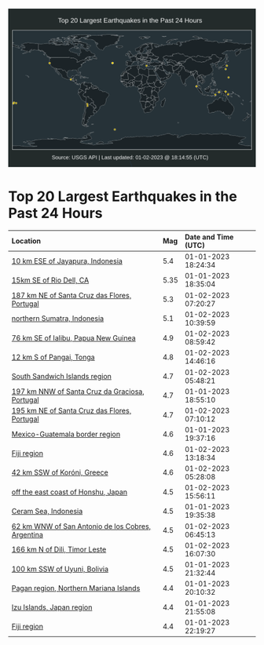 ![Map](./map.png)

# Top 20 Largest Earthquakes in the Past 24 Hours

| Location | Mag | Date and Time (UTC) |
|:---|:---|:---|
| [10 km ESE of Jayapura, Indonesia](https://earthquake.usgs.gov/earthquakes/eventpage/us7000j1g5) | 5.4 | 01-01-2023 18:24:34 |
| [15km SE of Rio Dell, CA](https://earthquake.usgs.gov/earthquakes/eventpage/nc73827571) | 5.35 | 01-01-2023 18:35:04 |
| [187 km NE of Santa Cruz das Flores, Portugal](https://earthquake.usgs.gov/earthquakes/eventpage/us7000j1jv) | 5.3 | 01-02-2023 07:20:27 |
| [northern Sumatra, Indonesia](https://earthquake.usgs.gov/earthquakes/eventpage/us7000j1l9) | 5.1 | 01-02-2023 10:39:59 |
| [76 km SE of Ialibu, Papua New Guinea](https://earthquake.usgs.gov/earthquakes/eventpage/us7000j1kp) | 4.9 | 01-02-2023 08:59:42 |
| [12 km S of Pangai, Tonga](https://earthquake.usgs.gov/earthquakes/eventpage/us7000j1m9) | 4.8 | 01-02-2023 14:46:16 |
| [South Sandwich Islands region](https://earthquake.usgs.gov/earthquakes/eventpage/us7000j1iv) | 4.7 | 01-02-2023 05:48:21 |
| [197 km NNW of Santa Cruz da Graciosa, Portugal](https://earthquake.usgs.gov/earthquakes/eventpage/us7000j1gq) | 4.7 | 01-01-2023 18:55:10 |
| [195 km NE of Santa Cruz das Flores, Portugal](https://earthquake.usgs.gov/earthquakes/eventpage/us7000j1jp) | 4.7 | 01-02-2023 07:10:12 |
| [Mexico-Guatemala border region](https://earthquake.usgs.gov/earthquakes/eventpage/us7000j1gs) | 4.6 | 01-01-2023 19:37:16 |
| [Fiji region](https://earthquake.usgs.gov/earthquakes/eventpage/us7000j1m2) | 4.6 | 01-02-2023 13:18:34 |
| [42 km SSW of Koróni, Greece](https://earthquake.usgs.gov/earthquakes/eventpage/us7000j1in) | 4.6 | 01-02-2023 05:28:08 |
| [off the east coast of Honshu, Japan](https://earthquake.usgs.gov/earthquakes/eventpage/us7000j1mf) | 4.5 | 01-02-2023 15:56:11 |
| [Ceram Sea, Indonesia](https://earthquake.usgs.gov/earthquakes/eventpage/us7000j1gt) | 4.5 | 01-01-2023 19:35:38 |
| [62 km WNW of San Antonio de los Cobres, Argentina](https://earthquake.usgs.gov/earthquakes/eventpage/us7000j1jc) | 4.5 | 01-02-2023 06:45:13 |
| [166 km N of Dili, Timor Leste](https://earthquake.usgs.gov/earthquakes/eventpage/us7000j1mi) | 4.5 | 01-02-2023 16:07:30 |
| [100 km SSW of Uyuni, Bolivia](https://earthquake.usgs.gov/earthquakes/eventpage/us7000j1h7) | 4.5 | 01-01-2023 21:32:44 |
| [Pagan region, Northern Mariana Islands](https://earthquake.usgs.gov/earthquakes/eventpage/us7000j1gz) | 4.4 | 01-01-2023 20:10:32 |
| [Izu Islands, Japan region](https://earthquake.usgs.gov/earthquakes/eventpage/us7000j1hc) | 4.4 | 01-01-2023 21:55:08 |
| [Fiji region](https://earthquake.usgs.gov/earthquakes/eventpage/us7000j1hf) | 4.4 | 01-01-2023 22:19:27 |
